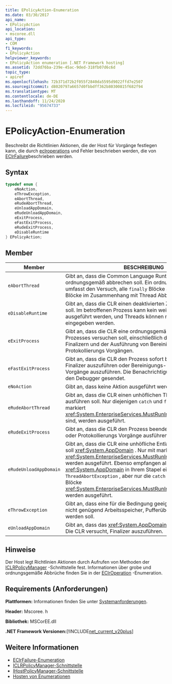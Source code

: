 ```yaml
---
title: EPolicyAction-Enumeration
ms.date: 03/30/2017
api_name:
- EPolicyAction
api_location:
- mscoree.dll
api_type:
- COM
f1_keywords:
- EPolicyAction
helpviewer_keywords:
- EPolicyAction enumeration [.NET Framework hosting]
ms.assetid: 72dd76ba-239e-45ac-9ded-318fb07d6c6d
topic_type:
- apiref
ms.openlocfilehash: 72b371d72b2f055f2840da5595d9022ffd7e2507
ms.sourcegitcommit: d8020797a6657d0fbbdff362b80300815f682f94
ms.translationtype: MT
ms.contentlocale: de-DE
ms.lasthandoff: 11/24/2020
ms.locfileid: "95674733"
---
```

# <a name="epolicyaction-enumeration"></a>EPolicyAction-Enumeration

Beschreibt die Richtlinien Aktionen, die der Host für Vorgänge festlegen kann, die durch [eclroperations](eclroperation-enumeration.md) und Fehler beschrieben werden, die von [EClrFailure](eclrfailure-enumeration.md)beschrieben werden.  
  
## <a name="syntax"></a>Syntax  
  
```cpp  
typedef enum {  
    eNoAction,  
    eThrowException,  
    eAbortThread,  
    eRudeAbortThread,  
    eUnloadAppDomain,  
    eRudeUnloadAppDomain,  
    eExitProcess,  
    eFastExitProcess,  
    eRudeExitProcess,  
    eDisableRuntime  
} EPolicyAction;  
```  
  
## <a name="members"></a>Member  
  
|Member|BESCHREIBUNG|  
|------------|-----------------|  
|`eAbortThread`|Gibt an, dass die Common Language Runtime (CLR) den Thread ordnungsgemäß abbrechen soll. Ein ordnungsgemäßer Abbruch umfasst den Versuch, alle `finally` Blöcke auszuführen, alle `catch` Blöcke im Zusammenhang mit Thread Abbrüchen und Finalizern.|  
|`eDisableRuntime`|Gibt an, dass die CLR einen deaktivierten Zustand aufweisen soll. Im betroffenen Prozess kann kein weiterer verwalteter Code ausgeführt werden, und Threads können nicht in die CLR-Datei eingegeben werden.|  
|`eExitProcess`|Gibt an, dass die CLR eine ordnungsgemäße Beendigung des Prozesses versuchen soll, einschließlich der Ausführung von Finalizern und der Ausführung von Bereinigung-und Protokollierungs Vorgängen.|  
|`eFastExitProcess`|Gibt an, dass die CLR den Prozess sofort beenden soll, ohne Finalizer auszuführen oder Bereinigungs-und Protokollierungs Vorgänge auszuführen. Die Benachrichtigung wird jedoch an den Debugger gesendet.|  
|`eNoAction`|Gibt an, dass keine Aktion ausgeführt werden soll.|  
|`eRudeAbortThread`|Gibt an, dass die CLR einen unhöflichen Thread Abbruch ausführen soll. Nur diejenigen `catch` und `finally` Blöcke, die mit markiert <xref:System.EnterpriseServices.MustRunInClientContextAttribute> sind, werden ausgeführt.|  
|`eRudeExitProcess`|Gibt an, dass die CLR den Prozess beenden soll, ohne Finalizer oder Protokollierungs Vorgänge ausführen zu müssen.|  
|`eRudeUnloadAppDomain`|Gibt an, dass die CLR eine unhöfliche Entladung des ausführen soll <xref:System.AppDomain> . Nur mit markierte Finalizer <xref:System.EnterpriseServices.MustRunInClientContextAttribute> werden ausgeführt. Ebenso empfangen alle Threads mit diesem <xref:System.AppDomain> in Ihrem Stapel eine `ThreadAbortException` , aber nur die `catch` `finally` mit markierten Blöcke <xref:System.EnterpriseServices.MustRunInClientContextAttribute> werden ausgeführt.|  
|`eThrowException`|Gibt an, dass eine für die Bedingung geeignete Ausnahme, z. b. nicht genügend Arbeitsspeicher, Pufferüberlauf usw., ausgelöst werden soll.|  
|`eUnloadAppDomain`|Gibt an, dass das <xref:System.AppDomain> entladen werden soll. Die CLR versucht, Finalizer auszuführen.|  
  
## <a name="remarks"></a>Hinweise  

 Der Host legt Richtlinien Aktionen durch Aufrufen von Methoden der [ICLRPolicyManager](iclrpolicymanager-interface.md) -Schnittstelle fest. Informationen über grobe und ordnungsgemäße Abbrüche finden Sie in der [EClrOperation](eclroperation-enumeration.md) -Enumeration.  
  
## <a name="requirements"></a>Requirements (Anforderungen)  

 **Plattformen:** Informationen finden Sie unter [Systemanforderungen](../../get-started/system-requirements.md).  
  
 **Header:** Mscoree. h  
  
 **Bibliothek:** MSCorEE.dll  
  
 **.NET Framework Versionen:**[!INCLUDE[net_current_v20plus](../../../../includes/net-current-v20plus-md.md)]  
  
## <a name="see-also"></a>Weitere Informationen

- [EClrFailure-Enumeration](eclrfailure-enumeration.md)
- [ICLRPolicyManager-Schnittstelle](iclrpolicymanager-interface.md)
- [IHostPolicyManager-Schnittstelle](ihostpolicymanager-interface.md)
- [Hosten von Enumerationen](hosting-enumerations.md)
